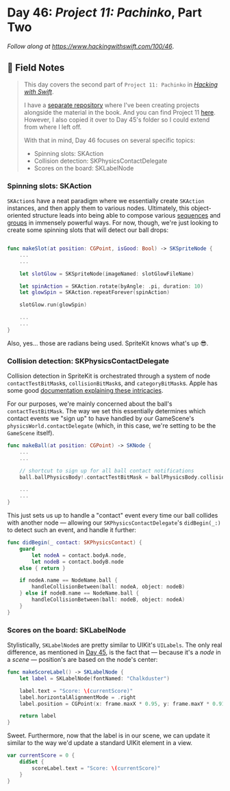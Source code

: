 # Day 46: _Project 11: Pachinko_, Part Two

_Follow along at https://www.hackingwithswift.com/100/46_.


## 📒 Field Notes

> This day covers the second part of `Project 11: Pachinko` in _[Hacking with Swift](https://www.hackingwithswift.com/read/11)_.
>
> I have a [separate repository](https://github.com/CypherPoet/book--hacking-with-swift) where I've been creating projects alongside the material in the book. And you can find Project 11 [here](https://github.com/CypherPoet/book--hacking-with-swift/tree/master/11-pachinko/Pachinko). However, I also copied it over to Day 45's folder so I could extend from where I left off.
>
> With that in mind, Day 46 focuses on several specific topics:
>
> - Spinning slots: SKAction
> - Collision detection: SKPhysicsContactDelegate
> - Scores on the board: SKLabelNode


### Spinning slots: SKAction

`SKAction`s have a neat paradigm where we essentially create `SKAction` instances, and then apply them to various nodes. Ultimately, this object-oriented structure leads into being able to compose various [sequences](https://developer.apple.com/documentation/spritekit/skaction/1417817-sequence) and [groups](https://developer.apple.com/documentation/spritekit/skaction/1417688-group) in immensely powerful ways. For now, though, we're just looking to create some spinning slots that will detect our ball drops:

```swift

func makeSlot(at position: CGPoint, isGood: Bool) -> SKSpriteNode {
    ...
    ...

    let slotGlow = SKSpriteNode(imageNamed: slotGlowFileName)

    let spinAction = SKAction.rotate(byAngle: .pi, duration: 10)
    let glowSpin = SKAction.repeatForever(spinAction)

    slotGlow.run(glowSpin)

    ...
    ...
}
```

Also, yes... those are radians being used. SpriteKit knows what's up 😎.


### Collision detection: SKPhysicsContactDelegate

Collision detection in SpriteKit is orchestrated through a system of node `contactTestBitMask`s, `collisionBitMask`s, and `categoryBitMask`s. Apple has some good [documentation explaining these intricacies](https://developer.apple.com/documentation/spritekit/skphysicsbody/about_collisions_and_contacts).

For our purposes, we're mainly concerned about the ball's `contactTestBitMask`. The way we set this essentially determines which contact events we "sign up" to have handled by our GameScene's `physicsWorld.contactDelegate` (which, in this case, we're setting to be the `GameScene` itself).

```swift
func makeBall(at position: CGPoint) -> SKNode {
    ...
    ...

    // shortcut to sign up for all ball contact notifications
    ball.ballPhysicsBody!.contactTestBitMask = ballPhysicsBody.collisionBitMask

    ...
    ...
}
```

This just sets us up to handle a "contact" event every time our ball collides with another node &mdash; allowing our `SKPhysicsContactDelegate`'s `didBegin(_:)` to detect such an event, and handle it further:

```swift
func didBegin(_ contact: SKPhysicsContact) {
    guard
        let nodeA = contact.bodyA.node,
        let nodeB = contact.bodyB.node
    else { return }

    if nodeA.name == NodeName.ball {
        handleCollisionBetween(ball: nodeA, object: nodeB)
    } else if nodeB.name == NodeName.ball {
        handleCollisionBetween(ball: nodeB, object: nodeA)
    }
}
```

### Scores on the board: SKLabelNode

Stylistically, `SKLabelNode`s are pretty similar to UIKit's `UILabels`. The only real difference, as mentioned in [Day 45](../day-045), is the fact that &mdash; because it's a _node_ in a _scene_ &mdash; position's are based on the node's center:


```swift
func makeScoreLabel() -> SKLabelNode {
    let label = SKLabelNode(fontNamed: "Chalkduster")

    label.text = "Score: \(currentScore)"
    label.horizontalAlignmentMode = .right
    label.position = CGPoint(x: frame.maxX * 0.95, y: frame.maxY * 0.91)

    return label
}
```

Sweet. Furthermore, now that the label is in our scene, we can update it similar to the way we'd update a standard UIKit element in a view.

```swift
var currentScore = 0 {
    didSet {
        scoreLabel.text = "Score: \(currentScore)"
    }
}
```
